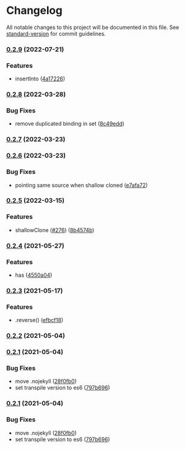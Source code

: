 # Changelog

All notable changes to this project will be documented in this file. See [standard-version](https://github.com/conventional-changelog/standard-version) for commit guidelines.

### [0.2.9](https://github.com/Paosder/vector-map/compare/v0.2.8...v0.2.9) (2022-07-21)


### Features

* insertInto ([4a17226](https://github.com/Paosder/vector-map/commit/4a172263317f52a9faf2940ecf83dd374b0fc7e0))

### [0.2.8](https://github.com/Paosder/vector-map/compare/v0.2.7...v0.2.8) (2022-03-28)


### Bug Fixes

* remove duplicated binding in set ([8c49edd](https://github.com/Paosder/vector-map/commit/8c49eddc4aec7a37d2921509e44a7eba4d1517e2))

### [0.2.7](https://github.com/Paosder/vector-map/compare/v0.2.6...v0.2.7) (2022-03-23)

### [0.2.6](https://github.com/Paosder/vector-map/compare/v0.2.5...v0.2.6) (2022-03-23)


### Bug Fixes

* pointing same source when shallow cloned ([e7afa72](https://github.com/Paosder/vector-map/commit/e7afa722aabad1ee775c42a93b5d72df3503910d))

### [0.2.5](https://github.com/Paosder/vector-map/compare/v0.2.4...v0.2.5) (2022-03-15)


### Features

* shallowClone ([#276](https://github.com/Paosder/vector-map/issues/276)) ([8b4574b](https://github.com/Paosder/vector-map/commit/8b4574b6c0a0a6e289275ad9f996106855553141))

### [0.2.4](https://github.com/Paosder/vector-map/compare/v0.2.3...v0.2.4) (2021-05-27)


### Features

* has ([4550a04](https://github.com/Paosder/vector-map/commit/4550a0402cf96de76a03ce1535bf90f64d4a22b4))

### [0.2.3](https://github.com/Paosder/vector-map/compare/v0.2.2...v0.2.3) (2021-05-17)


### Features

* .reverse() ([efbcf18](https://github.com/Paosder/vector-map/commit/efbcf180952b4497e52b0aaffd75ef875fa23742))

### [0.2.2](https://github.com/Paosder/vector-map/compare/v0.2.1...v0.2.2) (2021-05-04)

### [0.2.1](https://github.com/Paosder/vector-map/compare/v0.2.0...v0.2.1) (2021-05-04)


### Bug Fixes

* move .nojekyll ([28f0fb0](https://github.com/Paosder/vector-map/commit/28f0fb0d4cb6a6e46c579c55922078288387aec4))
* set transpile version to es6 ([797b696](https://github.com/Paosder/vector-map/commit/797b696acaebe93432bc5bb4eed791f3414a9728))

### [0.2.1](https://github.com/Paosder/vector-map/compare/v0.2.0...v0.2.1) (2021-05-04)


### Bug Fixes

* move .nojekyll ([28f0fb0](https://github.com/Paosder/vector-map/commit/28f0fb0d4cb6a6e46c579c55922078288387aec4))
* set transpile version to es6 ([797b696](https://github.com/Paosder/vector-map/commit/797b696acaebe93432bc5bb4eed791f3414a9728))
